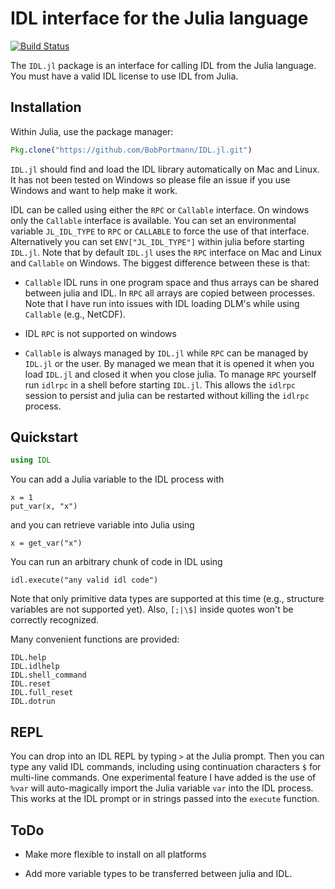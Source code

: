 # IDL interface for the Julia language

[![Build Status](https://travis-ci.org/BobPortmann/`IDL.jl`.jl.svg?branch=master)](https://travis-ci.org/BobPortmann/`IDL.jl`.jl)

The `IDL.jl` package is an interface for calling IDL from the Julia language. You must have a valid IDL license to use IDL from Julia.

## Installation

Within Julia, use the package manager:
```julia
Pkg.clone("https://github.com/BobPortmann/IDL.jl.git")
```

`IDL.jl` should find and load the IDL library automatically on Mac and Linux. It has not been tested on Windows so please file an issue if you use Windows and want to help make it work.

IDL can be called using either the `RPC` or `Callable` interface. On windows only the `Callable` interface is available. You can set an environmental variable `JL_IDL_TYPE` to `RPC` or `CALLABLE` to force the use of that interface.
Alternatively you can set `ENV["JL_IDL_TYPE"]` within julia before starting `IDL.jl`.
Note that by default `IDL.jl` uses the `RPC` interface on Mac and Linux and `Callable` on Windows. The biggest difference between these is that:

- `Callable` IDL runs in one program space and thus arrays can be shared between julia and IDL.
  In `RPC` all arrays are copied between processes. Note that I have run into issues with IDL
  loading DLM's while using `Callable` (e.g., NetCDF).

- IDL `RPC` is not supported on windows

- `Callable` is always managed by `IDL.jl` while `RPC` can be managed by `IDL.jl` or the user.
  By managed we mean that it is opened it when you load `IDL.jl` and closed it when you close julia.
  To manage `RPC` yourself run `idlrpc` in a shell before starting `IDL.jl`. This allows the `idlrpc`
  session to persist and julia can be restarted without killing the `idlrpc` process.

## Quickstart

```julia
using IDL
```
You can add a Julia variable to the IDL process with
```
x = 1
put_var(x, "x")
```
and you can retrieve variable into Julia using
```
x = get_var("x")
```
You can run an arbitrary chunk of code in IDL using
```
idl.execute("any valid idl code")
```
Note that only primitive data types are supported at this time (e.g., structure variables are not supported yet). Also, `[;|\$]` inside quotes won't be correctly recognized.

Many convenient functions are provided:
```
IDL.help
IDL.idlhelp
IDL.shell_command
IDL.reset
IDL.full_reset
IDL.dotrun
```

## REPL

You can drop into an IDL REPL by typing `>` at the Julia prompt. Then you can type any valid IDL commands, including using continuation characters `$` for multi-line commands. One experimental feature I have added is the use of `%var` will auto-magically import the Julia variable `var` into the IDL process. This works at the IDL prompt or in strings passed into the `execute` function.

## ToDo

- Make more flexible to install on all platforms

- Add more variable types to be transferred between julia and IDL.
